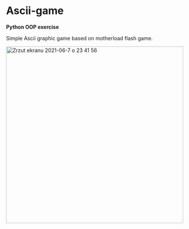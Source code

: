
# Ascii-game
<b> Python OOP exercise </b>

Simple Ascii graphic game based on motherload flash game.

<img width="484" alt="Zrzut ekranu 2021-06-7 o 23 41 56" src="https://user-images.githubusercontent.com/25713523/121091275-0aa82b00-c7ea-11eb-98a4-c1692b1233bf.png">
